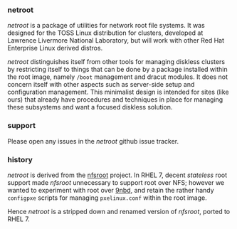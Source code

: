 ### netroot

*netroot* is a package of utilities for network root file systems.
It was designed for the TOSS Linux distribution for clusters, developed
at Lawrence Livermore National Laboratory, but will work with other
Red Hat Enterprise Linux derived distros.

*netroot* distinguishes itself from other tools for managing diskless
clusters by restricting itself to things that can be done by a package
installed within the root image, namely `/boot` management and dracut
modules.  It does not concern itself with other aspects such as
server-side setup and configuration management.  This minimalist design
is intended for sites (like ours) that already have procedures and
techniques in place for managing these subsystems and want a focused
diskless solution.

### support

Please open any issues in the *netroot* github issue tracker.

### history

*netroot* is derived from the [nfsroot](https://github.com/chaos/nfsroot)
project.  In RHEL 7, decent _stateless_ root support made *nfsroot*
unnecessary to support root over NFS; however we wanted to experiment with
root over [9nbd](https://github.com/chaos/9nbd), and retain the
rather handy `configpxe` scripts for managing `pxelinux.conf`
within the root image.

Hence *netroot* is a stripped down and renamed version of *nfsroot*,
ported to RHEL 7.
